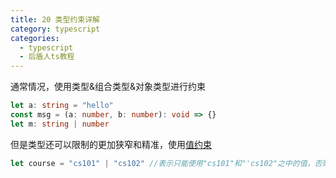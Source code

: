 ```yaml
---
title: 20 类型约束详解
category: typescript
categories:
  - typescript
  - 后盾人ts教程
---
```


通常情况，使用类型&组合类型&对象类型进行约束

```typescript
let a: string = "hello"
const msg = (a: number, b: number): void => {}
let m: string | number
```

但是类型还可以限制的更加狭窄和精准，使用<u>值约束</u>

```typescript
let course = "cs101" | "cs102" //表示只能使用"cs101"和"'cs102"之中的值，否则错误
```
